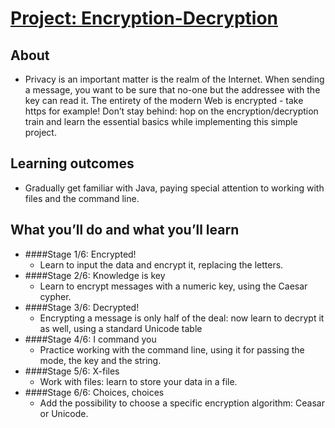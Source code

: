 # [Project: Encryption-Decryption](https://hyperskill.org/projects/46)

## About
* Privacy is an important matter is the realm of the Internet. When sending a message, you want to be sure that no-one but the addressee with the key can read it. The entirety of the modern Web is encrypted - take https for example! Don’t stay behind: hop on the encryption/decryption train and learn the essential basics while implementing this simple project.

## Learning outcomes
* Gradually get familiar with Java, paying special attention to working with files and the command line.

##  What you’ll do and what you’ll learn
- ####Stage 1/6: Encrypted!
  - Learn to input the data and encrypt it, replacing the letters.
- ####Stage 2/6: Knowledge is key
  - Learn to encrypt messages with a numeric key, using the Caesar cypher.
- ####Stage 3/6: Decrypted!
  - Encrypting a message is only half of the deal: now learn to decrypt it as well, using a standard Unicode table
- ####Stage 4/6: I command you
  - Practice working with the command line, using it for passing the mode, the key and the string.
- ####Stage 5/6: X-files
  - Work with files: learn to store your data in a file.
- ####Stage 6/6: Choices, choices
  -  Add the possibility to choose a specific encryption algorithm: Ceasar or Unicode. 
